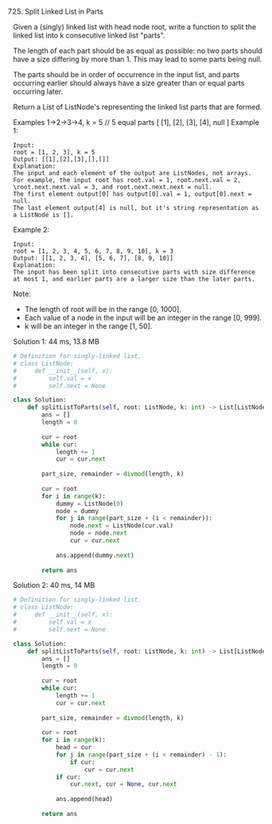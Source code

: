725. Split Linked List in Parts

Given a (singly) linked list with head node root, write a function to split the linked list into k consecutive linked list "parts".

The length of each part should be as equal as possible: no two parts should have a size differing by more than 1. This may lead to some parts being null.

The parts should be in order of occurrence in the input list, and parts occurring earlier should always have a size greater than or equal parts occurring later.

Return a List of ListNode's representing the linked list parts that are formed.

Examples 1->2->3->4, k = 5 // 5 equal parts [ [1], [2], [3], [4], null ]
Example 1:
```
Input: 
root = [1, 2, 3], k = 5
Output: [[1],[2],[3],[],[]]
Explanation:
The input and each element of the output are ListNodes, not arrays.
For example, the input root has root.val = 1, root.next.val = 2, \root.next.next.val = 3, and root.next.next.next = null.
The first element output[0] has output[0].val = 1, output[0].next = null.
The last element output[4] is null, but it's string representation as a ListNode is [].
```

Example 2:
```
Input: 
root = [1, 2, 3, 4, 5, 6, 7, 8, 9, 10], k = 3
Output: [[1, 2, 3, 4], [5, 6, 7], [8, 9, 10]]
Explanation:
The input has been split into consecutive parts with size difference at most 1, and earlier parts are a larger size than the later parts.
```

Note:
* The length of root will be in the range [0, 1000].
* Each value of a node in the input will be an integer in the range [0, 999].
* k will be an integer in the range [1, 50].

Solution 1: 44 ms, 13.8 MB
```python
# Definition for singly-linked list.
# class ListNode:
#     def __init__(self, x):
#         self.val = x
#         self.next = None

class Solution:
    def splitListToParts(self, root: ListNode, k: int) -> List[ListNode]:
        ans = []
        length = 0
        
        cur = root
        while cur:
            length += 1
            cur = cur.next
            
        part_size, remainder = divmod(length, k)
        
        cur = root
        for i in range(k):
            dummy = ListNode(0)
            node = dummy
            for j in range(part_size + (i < remainder)):
                node.next = ListNode(cur.val)
                node = node.next              
                cur = cur.next
                    
            ans.append(dummy.next)
        
        return ans
```

Solution 2: 40 ms, 14 MB
```python
# Definition for singly-linked list.
# class ListNode:
#     def __init__(self, x):
#         self.val = x
#         self.next = None

class Solution:
    def splitListToParts(self, root: ListNode, k: int) -> List[ListNode]:
        ans = []
        length = 0
        
        cur = root
        while cur:
            length += 1
            cur = cur.next
            
        part_size, remainder = divmod(length, k)
        
        cur = root
        for i in range(k):
            head = cur
            for j in range(part_size + (i < remainder) - 1):
                if cur:
                    cur = cur.next
            if cur:
                cur.next, cur = None, cur.next
            
            ans.append(head)
        
        return ans
```
